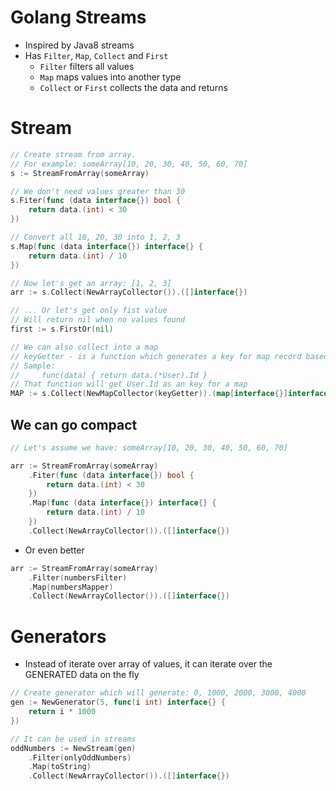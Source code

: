 # Golang Streams

* Inspired by Java8 streams
* Has `Filter`, `Map`, `Collect` and `First`
    * `Filter` filters all values
    * `Map` maps values into another type
    * `Collect` or `First` collects the data and returns

# Stream
```go
// Create stream from array.
// For example: someArray[10, 20, 30, 40, 50, 60, 70]
s := StreamFromArray(someArray)

// We don't need values greater than 30
s.Fiter(func (data interface{}) bool {
    return data.(int) < 30
})

// Convert all 10, 20, 30 into 1, 2, 3
s.Map(func (data interface{}) interface{} {
    return data.(int) / 10
})

// Now let's get an array: [1, 2, 3]
arr := s.Collect(NewArrayCollector()).([]interface{})

// ... Or let's get only fist value
// Will return nil when no values found
first := s.FirstOr(nil)

// We can also collect into a map
// keyGetter - is a function which generates a key for map record based on each value in a stream
// Sample:
//     func(data) { return data.(*User).Id }
// That function will get User.Id as an key for a map
MAP := s.Collect(NewMapCollector(keyGetter)).(map[interface{}]interface{})
```

## We can go compact

```go
// Let's assume we have: someArray[10, 20, 30, 40, 50, 60, 70]

arr := StreamFromArray(someArray)
    .Fiter(func (data interface{}) bool {
        return data.(int) < 30
    })
    .Map(func (data interface{}) interface{} {
        return data.(int) / 10
    })
    .Collect(NewArrayCollector()).([]interface{})
```
* Or even better
```go
arr := StreamFromArray(someArray)
    .Filter(numbersFilter)
    .Map(numbersMapper)
    .Collect(NewArrayCollector()).([]interface{})
```

# Generators
* Instead of iterate over array of values, it can iterate over the GENERATED data on the fly
```go
// Create generator which will generate: 0, 1000, 2000, 3000, 4000
gen := NewGenerator(5, func(i int) interface{} {
    return i * 1000
})

// It can be used in streams
oddNumbers := NewStream(gen)
    .Filter(onlyOddNumbers)
    .Map(toString)
    .Collect(NewArrayCollector()).([]interface{})
```